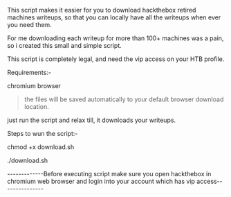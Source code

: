 This script makes it easier for you to download hackthebox retired machines writeups, so that you can locally have all the writeups when ever you need them.

For me downloading each writeup for more than 100+ machines was a pain, so i created this small and simple script.

This script is completely legal, and need the vip access on your HTB profile.

Requirements:- 

chromium browser

> the files will be saved automatically to your default browser download location.

just run the script and relax till, it downloads your writeups.
 
Steps to wun the script:-
 
   chmod +x download.sh
 
  ./download.sh


-------------Before executing script make sure you open hackthebox in chromium web browser and login into your account which has vip access---------------
